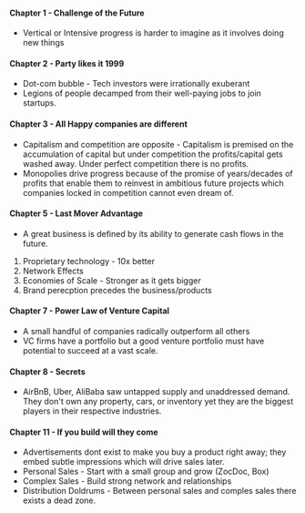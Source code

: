 

#### Chapter 1 - Challenge of the Future
* Vertical or Intensive progress is harder to imagine as it involves doing new things

#### Chapter 2 - Party likes it 1999
* Dot-com bubble - Tech investors were irrationally exuberant
* Legions of people decamped from their well-paying jobs to join startups.

#### Chapter 3 - All Happy companies are different
* Capitalism and competition are opposite - Capitalism is premised on the accumulation of capital but under competition the profits/capital gets washed away. Under perfect competition there is no profits.
* Monopolies drive progress because of the promise of years/decades of profits that enable them to reinvest in ambitious future projects which companies locked in competition cannot even dream of.

#### Chapter 5 - Last Mover Advantage
* A great business is defined by its ability to generate cash flows in the future.
1. Proprietary technology - 10x better
2. Network Effects
3. Economies of Scale - Stronger as it gets bigger
4. Brand perecption precedes the business/products

#### Chapter 7 - Power Law of Venture Capital
* A small handful of companies radically outperform all others
* VC firms have a portfolio but a good venture portfolio must have potential to succeed at a vast scale.

#### Chapter 8 - Secrets
* AirBnB, Uber, AliBaba saw untapped supply and unaddressed demand. They don't own any property, cars, or inventory yet they are the biggest players in their respective industries.

#### Chapter 11 - If you build will they come
* Advertisements dont exist to make you buy a product right away; they embed subtle impressions which will drive sales later.
* Personal Sales - Start with a small group and grow (ZocDoc, Box)
* Complex Sales - Build strong network and relationships
* Distribution Doldrums - Between personal sales and comples sales there exists a dead zone.




